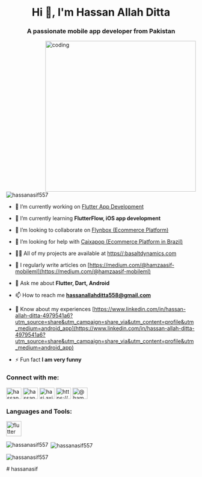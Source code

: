<h1 align="center">Hi 👋, I'm Hassan Allah Ditta</h1>
<h3 align="center">A passionate mobile app developer from Pakistan</h3>

<img align="right" alt="coding" width="400" src="https://cdn.dribbble.com/users/1603428/screenshots/4158705/mob-dev.gif">

<p align="left"> <img src="https://komarev.com/ghpvc/?username=hassanasif557&label=Profile%20views&color=0e75b6&style=flat" alt="hassanasif557" /> </p>

- 🔭 I’m currently working on [Flutter App Development](https://drive.google.com/file/d/1zt5Dz_a4zvAL_H2E0upue-oP-hFaPqdk/view?usp=drive_link)

- 🌱 I’m currently learning **FlutterFlow, iOS app development**

- 👯 I’m looking to collaborate on [Flynbox (Ecommerce Platform)](https://drive.google.com/file/d/1zzBYfMbI6Amac5eJEOggvAiNDfcyY0I8/view?usp=drive_link)

- 🤝 I’m looking for help with [Caixapop (Ecommerce Platform in Brazil)](https://drive.google.com/file/d/1k1UG9AABxkWtjVUqbVEp5H7WJaKQ-Sgc/view?usp=drive_link)

- 👨‍💻 All of my projects are available at [https//:basaltdynamics.com](https//:basaltdynamics.com)

- 📝 I regularly write articles on [https://medium.com/@hamzaasif-mobileml](https://medium.com/@hamzaasif-mobileml)

- 💬 Ask me about **Flutter, Dart, Android**

- 📫 How to reach me **hassanallahditta558@gmail.com**

- 📄 Know about my experiences [https://www.linkedin.com/in/hassan-allah-ditta-4979541a6?utm_source=share&utm_campaign=share_via&utm_content=profile&utm_medium=android_app](https://www.linkedin.com/in/hassan-allah-ditta-4979541a6?utm_source=share&utm_campaign=share_via&utm_content=profile&utm_medium=android_app)

- ⚡ Fun fact **I am very funny**

<h3 align="left">Connect with me:</h3>
<p align="left">
<a href="https://linkedin.com/in/hassan allah ditta" target="blank"><img align="center" src="https://raw.githubusercontent.com/rahuldkjain/github-profile-readme-generator/master/src/images/icons/Social/linked-in-alt.svg" alt="hassan allah ditta" height="30" width="40" /></a>
<a href="https://fb.com/hassan axif" target="blank"><img align="center" src="https://raw.githubusercontent.com/rahuldkjain/github-profile-readme-generator/master/src/images/icons/Social/facebook.svg" alt="hassan axif" height="30" width="40" /></a>
<a href="https://instagram.com/hasi.axif" target="blank"><img align="center" src="https://raw.githubusercontent.com/rahuldkjain/github-profile-readme-generator/master/src/images/icons/Social/instagram.svg" alt="hasi.axif" height="30" width="40" /></a>
<a href="https://www.behance.net/https://www.behance.net/hassanasif15#" target="blank"><img align="center" src="https://raw.githubusercontent.com/rahuldkjain/github-profile-readme-generator/master/src/images/icons/Social/behance.svg" alt="https://www.behance.net/hassanasif15#" height="30" width="40" /></a>
<a href="https://medium.com/@hamzaasif-mobileml" target="blank"><img align="center" src="https://raw.githubusercontent.com/rahuldkjain/github-profile-readme-generator/master/src/images/icons/Social/medium.svg" alt="@hamzaasif-mobileml" height="30" width="40" /></a>
</p>

<h3 align="left">Languages and Tools:</h3>
<p align="left"> <a href="https://flutter.dev" target="_blank" rel="noreferrer"> <img src="https://www.vectorlogo.zone/logos/flutterio/flutterio-icon.svg" alt="flutter" width="40" height="40"/> </a> </p>

<p><img align="left" src="https://github-readme-stats.vercel.app/api/top-langs?username=hassanasif557&show_icons=true&locale=en&layout=compact" alt="hassanasif557" /></p>

<p>&nbsp;<img align="center" src="https://github-readme-stats.vercel.app/api?username=hassanasif557&show_icons=true&locale=en" alt="hassanasif557" /></p>

<p><img align="center" src="https://github-readme-streak-stats.herokuapp.com/?user=hassanasif557&" alt="hassanasif557" /></p>
# hassanasif
